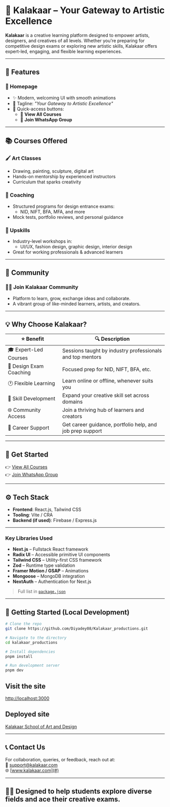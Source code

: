 # 🎨 Kalakaar – Your Gateway to Artistic Excellence

**Kalakaar** is a creative learning platform designed to empower artists, designers, and creatives of all levels. Whether you're preparing for competitive design exams or exploring new artistic skills, Kalakaar offers expert-led, engaging, and flexible learning experiences.

---

## 🌟 Features

### 🔹 Homepage
- ✨ Modern, welcoming UI with smooth animations
- 📌 Tagline: _"Your Gateway to Artistic Excellence"_
- 🚀 Quick-access buttons:
  - 📘 **View All Courses**
  - 💬 **Join WhatsApp Group**

---

## 📚 Courses Offered

### 🖌️ Art Classes
- Drawing, painting, sculpture, digital art
- Hands-on mentorship by experienced instructors
- Curriculum that sparks creativity

### 📖 Coaching
- Structured programs for design entrance exams:
  - NID, NIFT, BFA, MFA, and more
- Mock tests, portfolio reviews, and personal guidance

### 🚀 Upskills
- Industry-level workshops in:
  - UI/UX, fashion design, graphic design, interior design
- Great for working professionals & advanced learners

---

## 🤝 Community

### 👩‍🎓 Join Kalakaar Community
- Platform to learn, grow, exchange ideas and collaborate.
- A vibrant group of like-minded learners, artists, and creators.

---

## 💡 Why Choose Kalakaar?

| ⭐ Benefit                | 🔍 Description                                                         |
|--------------------------|------------------------------------------------------------------------|
| 🎓 Expert-Led Courses     | Sessions taught by industry professionals and top mentors              |
| 📝 Design Exam Coaching   | Focused prep for NID, NIFT, BFA, etc.                                  |
| 🕐 Flexible Learning      | Learn online or offline, whenever suits you                            |
| 🧠 Skill Development      | Expand your creative skill set across domains                          |
| 🌐 Community Access       | Join a thriving hub of learners and creators                           |
| 🎯 Career Support         | Get career guidance, portfolio help, and job prep support              |

---

## 🚀 Get Started

👉 [View All Courses](#)  
👉 [Join WhatsApp Group](#)

---

## ⚙️ Tech Stack

- **Frontend**: React.js, Tailwind CSS
- **Tooling**: Vite / CRA
- **Backend (if used)**: Firebase / Express.js

---

### Key Libraries Used

- **Next.js** – Fullstack React framework
- **Radix UI** – Accessible primitive UI components
- **Tailwind CSS** – Utility-first CSS framework
- **Zod** – Runtime type validation
- **Framer Motion / GSAP** – Animations
- **Mongoose** – MongoDB integration
- **NextAuth** – Authentication for Next.js

> Full list in [`package.json`](./package.json)

---

## 🚀 Getting Started (Local Development)

```bash
# Clone the repo
git clone https://github.com/Diyadey08/Kalakaar_productions.git

# Navigate to the directory
cd kalakaar_productions

# Install dependencies
pnpm install

# Run development server
pnpm dev

```
## Visit the site
[http://localhost:3000](http://localhost:3000)

## Deployed site
[Kalakaar School of Art and Design](https://kalakaar-productions.vercel.app/)

---

## 📞 Contact Us

For collaboration, queries, or feedback, reach out at:  
📧 support@kalakaar.com  
🌐 [www.kalakaar.com](#)

---

## 🧑‍🎨 Designed to help students **explore diverse fields** and ace their **creative exams**.

